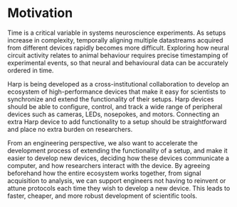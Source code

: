 # Motivation

Time is a critical variable in systems neuroscience experiments. As setups increase in complexity, temporally aligning multiple datastreams acquired from different devices rapidly becomes more difficult. Exploring how neural circuit activity relates to animal behaviour requires precise timestamping of experimental events, so that neural and behavioural data can be accurately ordered in time.

Harp is being developed as a cross-institutional collaboration to develop an ecosystem of high-performance devices that make it easy for scientists to synchronize and extend the functionality of their setups. Harp devices should be able to configure, control, and track a wide range of peripheral devices such as cameras, LEDs, nosepokes, and motors. Connecting an extra Harp device to add functionality to a setup should be straightforward and place no extra burden on researchers.

From an engineering perspective, we also want to accelerate the development process of extending the functionality of a setup, and make it easier to develop new devices, deciding how these devices communicate a computer, and how researchers interact with the device. By agreeing beforehand how the entire ecosystem works together, from signal acquisition to analysis, we can support engineers not having to reinvent or attune protocols each time they wish to develop a new device. This leads to faster, cheaper, and more robust development of scientific tools.